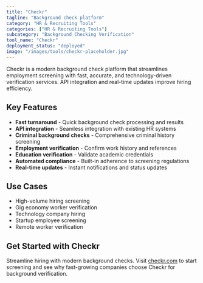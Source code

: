 ```yaml
---
title: "Checkr"
tagline: "Background check platform"
category: "HR & Recruiting Tools"
categories: ["HR & Recruiting Tools"]
subcategory: "Background Checking Verification"
tool_name: "Checkr"
deployment_status: "deployed"
image: "/images/tools/checkr-placeholder.jpg"
---
```

Checkr is a modern background check platform that streamlines employment screening with fast, accurate, and technology-driven verification services. API integration and real-time updates improve hiring efficiency.

## Key Features

- **Fast turnaround** - Quick background check processing and results
- **API integration** - Seamless integration with existing HR systems
- **Criminal background checks** - Comprehensive criminal history screening
- **Employment verification** - Confirm work history and references
- **Education verification** - Validate academic credentials
- **Automated compliance** - Built-in adherence to screening regulations
- **Real-time updates** - Instant notifications and status updates

## Use Cases

- High-volume hiring screening
- Gig economy worker verification
- Technology company hiring
- Startup employee screening
- Remote worker verification

## Get Started with Checkr

Streamline hiring with modern background checks. Visit [checkr.com](https://checkr.com) to start screening and see why fast-growing companies choose Checkr for background verification.
